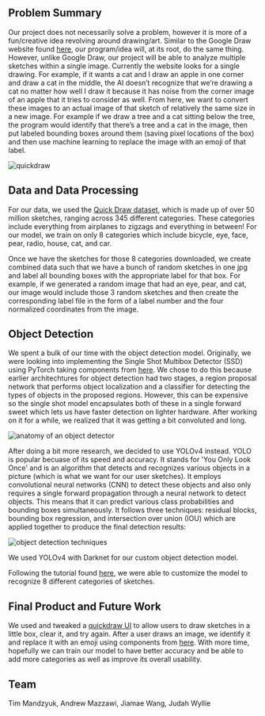 ## Problem Summary

Our project does not necessarily solve a problem, however it is more of a fun/creative idea revolving around drawing/art. Similar to the Google Draw website found [here](https://quickdraw.withgoogle.com), our program/idea will, at its root, do the same thing. However, unlike Google Draw, our project will be able to  analyze multiple sketches within a single image. Currently the website looks for a single drawing. For example, if it wants a cat and I draw an apple in one corner and draw a cat in the middle, the AI doesn’t recognize that we’re drawing a cat no matter how well I draw it because it has noise from the corner image of an apple that it tries to consider as well. From here, we want to convert these images to an actual image of that sketch of relatively the same size in a new image. For example if we draw a tree and a cat sitting below the tree, the program would identify that there’s a tree and a cat in the image, then put labeled bounding boxes around them (saving pixel locations of the box) and then use machine learning to replace the image with an emoji of that label.

![quickdraw](https://production-media.paperswithcode.com/datasets/Quick_Draw_Dataset-0000005143-a17c9cd4.jpeg)


## Data and Data Processing
For our data, we used the [Quick Draw dataset](https://www.kaggle.com/code/aleksandradeis/getting-started-with-pytorch-for-quick-draw/data), which is made up of over 50 million sketches, ranging across 345 different categories. These categories include everything from airplanes to zigzags and everything in between! For our model, we train on only 8 categories which include bicycle, eye, face, pear, radio, house, cat, and car. 

Once we have the sketches for those 8 categories downloaded, we create combined data such that we have a bunch of random sketches in one jpg and label all bounding boxes with the appropriate label for that box. For example, if we generated a random image that had an eye, pear, and cat, our image would include those 3 random sketches and then create the corresponding label file in the form of a label number and the four normalized coordinates from the image.

## Object Detection

We spent a bulk of our time with the object detection model. Originally, we were looking into implementing the Single Shot Multibox Detector (SSD) using PyTorch taking components from [here](https://github.com/sgrvinod/a-PyTorch-Tutorial-to-Object-Detection). We chose to do this because earlier architechtures for object detection had two stages, a region proposal network that performs object localization and a classifier for detecting the types of objects in the proposed regions. However, this can be expensive so the single shot model encapsulates both of these in a single forward sweet which lets us have faster detection on lighter hardware. After working on it for a while, we realized that it was getting a bit convoluted and long. 

![anatomy of an object detector](https://blog.roboflow.com/content/images/2020/06/image-10.png)

After doing a bit more research, we decided to use YOLOv4 instead. YOLO is popular becuase of its speed and accuracy. It stands for 'You Only Look Once' and is an algorithm that detects and recognizes various objects in a picture (which is what we want for our user sketches). It employs convolutional neural networks (CNN) to detect these objects and also only requires a single forward propagation through a neural network to detect objects. This means that it can predict various class probabilities and bounding boxes simultaneously. It follows three techniques: residual blocks, bounding box regression, and intersection over union (IOU) which are applied together to produce the final detection results:

![object detection techniques](https://www.section.io/engineering-education/introduction-to-yolo-algorithm-for-object-detection/how-yolo-algorithm-works.jpg)

We used YOLOv4 with Darknet for our custom object detection model. 

Following the tutorial found [here](https://colab.research.google.com/drive/1_GdoqCJWXsChrOiY8sZMr_zbr_fH-0Fg?usp=sharing), we were able to customize the model to recognize 8 different categories of sketches.

## Final Product and Future Work

We used and tweaked a [quickdraw UI](https://www.kaggle.com/aleksandradeis/getting-started-with-pytorch-for-quick-draw/notebook) to allow users to draw sketches in a little box, clear it, and try again. After a user draws an image, we identify it and replace it with an emoji using components from [here](https://github.com/akshaybahadur21/QuickDraw). With more time, hopefully we can train our model to have better accuracy and be able to add more categories as well as improve its overall usability.

## Team

Tim Mandzyuk, Andrew Mazzawi, Jiamae Wang, Judah Wyllie

